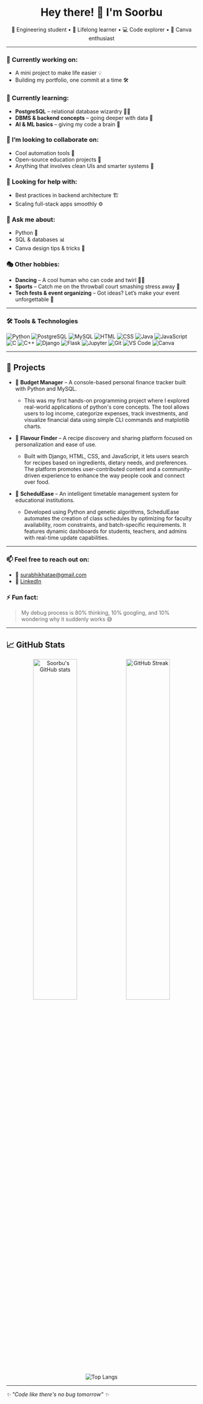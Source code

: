<!-- Profile README for soorbu -->

<h1 align="center">Hey there! 👋 I'm Soorbu</h1>
<p align="center">🚀 Engineering student • 🧠 Lifelong learner • 💻 Code explorer • 🎨 Canva enthusiast</p>

---

### 🔭 Currently working on:
- A mini project to make life easier 💡  
- Building my portfolio, one commit at a time 🛠️

### 🌱 Currently learning:
- **PostgreSQL** – relational database wizardry 🧙‍♂️  
- **DBMS & backend concepts** – going deeper with data 💾  
- **AI & ML basics** – giving my code a brain 🧠

### 👯 I’m looking to collaborate on:
- Cool automation tools 🤖  
- Open-source education projects 📘  
- Anything that involves clean UIs and smarter systems 🧩

### 🤔 Looking for help with:
- Best practices in backend architecture 🏗️  
- Scaling full-stack apps smoothly ⚙️

### 💬 Ask me about:
- Python 🐍  
- SQL & databases 📊  
- Canva design tips & tricks 🎨  

### 🎭 Other hobbies:
- **Dancing** – A cool human who can code and twirl 💃😎  
- **Sports** – Catch me on the throwball court smashing stress away 🏐  
- **Tech fests & event organizing** – Got ideas? Let’s make your event unforgettable 🎉  

---

### 🛠️ Tools & Technologies

![Python](https://img.shields.io/badge/-Python-3776AB?style=flat&logo=python&logoColor=white)
![PostgreSQL](https://img.shields.io/badge/-PostgreSQL-336791?style=flat&logo=postgresql&logoColor=white)
![MySQL](https://img.shields.io/badge/-MySQL-00758F?style=flat&logo=mysql&logoColor=white)
![HTML](https://img.shields.io/badge/-HTML5-E34F26?style=flat&logo=html5&logoColor=white)
![CSS](https://img.shields.io/badge/-CSS3-1572B6?style=flat&logo=css3)
![Java](https://img.shields.io/badge/-Java-007396?style=flat&logo=java)
![JavaScript](https://img.shields.io/badge/-JavaScript-F7DF1E?style=flat&logo=javascript&logoColor=black)
![C](https://img.shields.io/badge/-C-00599C?style=flat&logo=c)
![C++](https://img.shields.io/badge/-C++-00599C?style=flat&logo=c%2b%2b)
![Django](https://img.shields.io/badge/-Django-092E20?style=flat&logo=django)
![Flask](https://img.shields.io/badge/-Flask-000000?style=flat&logo=flask)
![Jupyter](https://img.shields.io/badge/-Jupyter-F37626?style=flat&logo=jupyter)
![Git](https://img.shields.io/badge/-Git-F05032?style=flat&logo=git&logoColor=white)
![VS Code](https://img.shields.io/badge/-VS%20Code-007ACC?style=flat&logo=visual-studio-code)
![Canva](https://img.shields.io/badge/-Canva-00C4CC?style=flat&logo=canva&logoColor=white)

---

## 🧩 Projects

- 💸 **Budget Manager** – A console-based personal finance tracker built with Python and MySQL.
   - This was my first hands-on programming project where I explored real-world applications of python's core concepts. The tool allows users to log income, categorize expenses, track investments, and visualize financial data using simple CLI commands and matplotlib charts.

- 🍳 **Flavour Finder** – A recipe discovery and sharing platform focused on personalization and ease of use.
   - Built with Django, HTML, CSS, and JavaScript, it lets users search for recipes based on ingredients, dietary needs, and preferences. The platform promotes user-contributed content and a community-driven experience to enhance the way people cook and connect over food.

- 📅  **SchedulEase** – An intelligent timetable management system for educational institutions.
   - Developed using Python and genetic algorithms, SchedulEase automates the creation of class schedules by optimizing for faculty availability, room constraints, and batch-specific requirements. It features dynamic dashboards for students, teachers, and admins with real-time update capabilities.

---

### 📫 Feel free to reach out on:
- 📧 surabhikhatae@gmail.com
- 💼 [LinkedIn](www.linkedin.com/in/surabhi-khatale-5a0431357)

### ⚡ Fun fact:
> My debug process is 80% thinking, 10% googling, and 10% wondering why it suddenly works 😅

---

## 📈 GitHub Stats

<p align="center">
  <img src="https://github-readme-stats.vercel.app/api?username=soorbu&show_icons=true&theme=radical" alt="Soorbu's GitHub stats" width="48%" />
  <img src="https://github-readme-streak-stats.herokuapp.com/?user=soorbu&theme=radical" alt="GitHub Streak" width="48%" />
</p>

<p align="center">
  <img src="https://github-readme-stats.vercel.app/api/top-langs/?username=soorbu&layout=compact&theme=radical" alt="Top Langs" />
</p>

---

_✨ "Code like there's no bug tomorrow" ✨_
